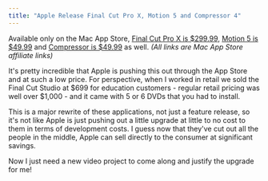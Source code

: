 ```yaml
---
title: "Apple Release Final Cut Pro X, Motion 5 and Compressor 4"
---
```

<p>Available only on the Mac App Store, <a href="http://click.linksynergy.com/fs-bin/stat?id=6PFrOqNV4B8&offerid=146261&type=3&subid=0&tmpid=1826&RD_PARM1=http%253A%252F%252Fitunes.apple.com%252Fca%252Fapp%252Ffinal-cut-pro%252Fid424389933%253Fmt%253D12%2526uo%253D4%2526partnerId%253D30" target="itunes_store">Final Cut Pro X is $299.99</a>, <a href="http://click.linksynergy.com/fs-bin/stat?id=6PFrOqNV4B8&offerid=146261&type=3&subid=0&tmpid=1826&RD_PARM1=http%253A%252F%252Fitunes.apple.com%252Fca%252Fapp%252Fmotion%252Fid434290957%253Fmt%253D12%2526uo%253D4%2526partnerId%253D30" target="itunes_store">Motion 5 is $49.99</a> and <a href="http://click.linksynergy.com/fs-bin/stat?id=6PFrOqNV4B8&offerid=146261&type=3&subid=0&tmpid=1826&RD_PARM1=http%253A%252F%252Fitunes.apple.com%252Fca%252Fapp%252Fcompressor%252Fid424390742%253Fmt%253D12%2526uo%253D4%2526partnerId%253D30" target="itunes_store">Compressor is $49.99</a> as well. <em>(All links are Mac App Store affiliate links)</em></p>
<p>It's pretty incredible that Apple is pushing this out through the App Store and at such a low price. For perspective, when I worked in retail we sold the Final Cut Studio at $699 for education customers - regular retail pricing was well over $1,000 - and it came with 5 or 6 DVDs that you had to install.</p>
<p>This is a major rewrite of these applications, not just a feature release, so it's not like Apple is just pushing out a little upgrade at little to no cost to them in terms of development costs. I guess now that they've cut out all the people in the middle, Apple can sell directly to the consumer at significant savings.</p>
<p>Now I just need a new video project to come along and justify the upgrade for me!</p>
